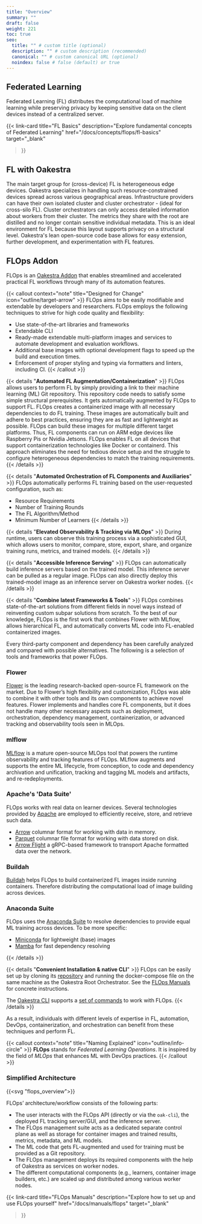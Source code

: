 ```yaml
---
title: "Overview"
summary: ""
draft: false
weight: 221
toc: true
seo:
  title: "" # custom title (optional)
  description: "" # custom description (recommended)
  canonical: "" # custom canonical URL (optional)
  noindex: false # false (default) or true
---
```

## Federated Learning
Federated Learning (FL) distributes the computational load of machine learning while preserving privacy by keeping sensitive data on the client devices instead of a centralized server.

{{< link-card
  title="FL Basics"
  description="Explore fundamental concepts of Federated Learning"
  href="/docs/concepts/flops/fl-basics"
  target="_blank"
>}}

## FL with Oakestra
The main target group for (cross-device) FL is heterogeneous edge devices.
Oakestra specializes in handling such resource-constrained devices spread across various geographical areas.
Infrastructure providers can have their own isolated cluster and cluster orchestrator - (ideal for cross-silo FL).
Cluster orchestrators can only access detailed information about workers from their cluster.
The metrics they share with the root are distilled and no longer contain sensitive individual metadata.
This is an ideal environment for FL because this layout supports privacy on a structural level.
Oakestra's lean open-source code base allows for easy extension, further development, and experimentation with FL features.

## FLOps Addon
FLOps is an [Oakestra Addon](TODO) that enables streamlined and accelerated practical FL workflows through many of its automation features. 

{{< callout context="note" title="Designed for Change" icon="outline/target-arrow" >}}
  FLOps aims to be easily modifiable and extendable by developers and researchers.
  FLOps employs the following techniques to strive for high code quality and flexibility:
  - Use state-of-the-art libraries and frameworks
  - Extendable CLI
  - Ready-made extendable multi-platform images and services to automate development and evaluation workflows.
  - Additional base images with optional development flags to speed up the build and execution times.
  - Enforcement of proper styling and typing via formatters and linters, including CI.
{{< /callout >}}

{{< details "**Automated FL Augmentation/Containerization**" >}}
  FLOps allows users to perform FL by simply providing a link to their machine learning (ML) Git repository.
  This repository code needs to satisfy some simple structural prerequisites.
  It gets automatically augmented by FLOps to support FL.
  FLOps creates a containerized image with all necessary dependencies to do FL training.
  These images are automatically built and adhere to best practices, ensuring they are as fast and lightweight as possible.
  FLOps can build these images for multiple different target platforms.
  Thus, FL components can run on ARM edge devices like Raspberry Pis or Nvidia Jetsons.
  FLOps enables FL on all devices that support containerization technologies like Docker or containerd.
  This approach eliminates the need for tedious device setup and the struggle to configure heterogeneous dependencies to match the training requirements. 
{{< /details >}}

{{< details "**Automated Orchestration of FL Components and Auxiliaries**" >}}
  FLOps automatically performs FL training based on the user-requested configuration, such as:
  - Resource Requirements
  - Number of Training Rounds
  - The FL Algorithm/Method
  - Minimum Number of Learners
{{< /details >}}

{{< details "**Elevated Observability & Tracking via MLOps**" >}}
  During runtime, users can observe this training process via a sophisticated GUI, which allows users to monitor, compare, store, export, share, and organize training runs, metrics, and trained models.
{{< /details >}}

{{< details "**Accessible Inference Serving**" >}}
  FLOps can automatically build inference servers based on the trained model.
  This inference server can be pulled as a regular image.
  FLOps can also directly deploy this trained-model image as an inference server on Oakestra worker nodes.
{{< /details >}}

{{< details "**Combine latest Frameworks & Tools**" >}}
  FLOps combines state-of-the-art solutions from different fields in novel ways instead of reinventing custom subpar solutions from scratch.
  To the best of our knowledge, FLOps is the first work that combines Flower with MLflow, allows hierarchical FL, and automatically converts ML code into FL-enabled containerized images.

  Every third-party component and dependency has been carefully analyzed and compared with possible alternatives.
  The following is a selection of tools and frameworks that power FLOps.

  ### Flower
  [Flower](https://flower.ai/) is the leading research-backed open-source FL framework on the market.
  Due to Flower’s high flexibility and customization, FLOps was able to combine it with other tools and its own components to achieve novel features.
  Flower implements and handles core FL components, but it does not handle many other necessary aspects such as deployment, orchestration, dependency management, containerization, or advanced tracking and observability tools seen in MLOps.

  ### mlflow
  [MLflow](https://mlflow.org/) is a mature open-source MLOps tool that powers the runtime observability and tracking features of FLOps.
  MLflow augments and supports the entire ML lifecycle, from conception, to code and dependency archivation and unification, tracking and tagging ML models and artifacts, and re-redeployments. 

  ### Apache's 'Data Suite'
  FLOps works with real data on learner devices.
  Several technologies provided by [Apache](https://www.apache.org/) are employed to efficiently receive, store, and retrieve such data.
  - [Arrow](https://arrow.apache.org/docs/format/Columnar.html) columnar format for working with data in memory.
  - [Parquet](https://parquet.apache.org/) columnar file format for working with data stored on disk.
  - [Arrow Flight](https://arrow.apache.org/docs/format/Flight.html) a gRPC-based framework to transport Apache formatted data over the network.

  ### Buildah
  [Buildah](https://buildah.io/) helps FLOps to build containerized FL images inside running containers.
  Therefore distributing the computational load of image building across devices.

  ### Anaconda Suite
  FLOps uses the [Anaconda Suite](https://docs.anaconda.com/) to resolve dependencies to provide equal ML training across devices.
  To be more specific:
   - [Miniconda](https://docs.anaconda.com/miniconda/) for lightweight (base) images
   - [Mamba](https://www.anaconda.com/blog/a-faster-conda-for-a-growing-community) for fast dependency resolving

{{< /details >}}

{{< details "**Convenient Installation & native CLI**" >}}
  FLOps can be easily set up by cloning its [repository](https://github.com/oakestra/addon-FLOps) and running the docker-compose file on the same machine as the Oakestra Root Orchestrator.
  See the [FLOps Manuals](/docs/manuals/flops) for concrete instructions.

  The [Oakestra CLI](/docs/getting-started/deploy-app/with-the-cli/#the-oak-cli) supports a [set of commands](/docs/manuals/cli/features/flops-addon/#oak-addon-flops) to work with FLOps.
{{< /details >}}

As a result, individuals with different levels of expertise in FL, automation, DevOps, containerization, and orchestration can benefit from these techniques and perform FL.

{{< callout context="note" title="Naming Explained" icon="outline/info-circle" >}}
  **FLOps** stands for *Federated Learning Operations*.
  It is inspired by the field of *MLOps* that enhances ML with DevOps practices.
{{< /callout >}}

### Simplified Architecture

{{<svg "flops_overview">}}

FLOps’ architecture/workflow consists of the following parts:
- The user interacts with the FLOps API (directly or via the `oak-cli`), the deployed FL tracking server/GUI, and the inference server.
- The FLOps management suite acts as a dedicated separate control plane as well as storage for container images and trained results, metrics, metadata, and ML models.
- The ML code that gets FL-augmented and used for training must be provided as a Git repository.
- The FLOps management deploys its required components with the help of Oakestra as services on worker nodes.
- The different computational components (e.g., learners, container image builders, etc.) are scaled up and distributed among various worker nodes.


{{< link-card
  title="FLOps Manuals"
  description="Explore how to set up and use FLOps yourself"
  href="/docs/manuals/flops"
  target="_blank"
>}}
